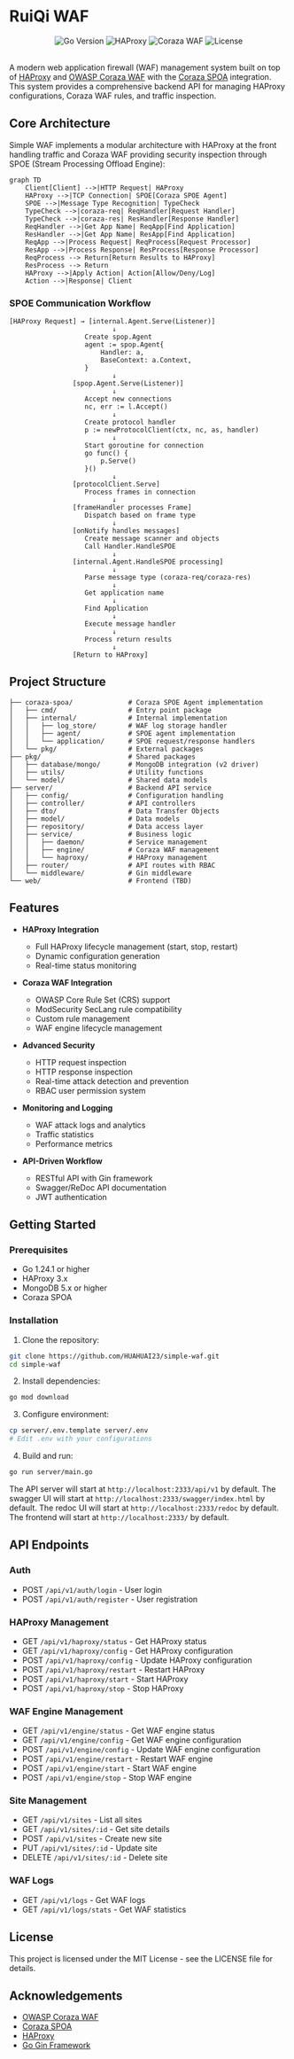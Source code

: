 # RuiQi WAF

<div align="center">
  <img src="https://img.shields.io/badge/Go-1.24.1-00ADD8?style=flat&logo=go" alt="Go Version">
  <img src="https://img.shields.io/badge/HAProxy-3.0-green?style=flat&logo=haproxy" alt="HAProxy">
  <img src="https://img.shields.io/badge/OWASP-Coraza-blue?style=flat" alt="Coraza WAF">
  <img src="https://img.shields.io/badge/License-MIT-yellow?style=flat" alt="License">
</div>

<br>

A modern web application firewall (WAF) management system built on top of [HAProxy](https://www.haproxy.org/) and [OWASP Coraza WAF](https://github.com/corazawaf/coraza) with the [Coraza SPOA](https://github.com/corazawaf/coraza-spoa) integration. This system provides a comprehensive backend API for managing HAProxy configurations, Coraza WAF rules, and traffic inspection.

## Core Architecture

Simple WAF implements a modular architecture with HAProxy at the front handling traffic and Coraza WAF providing security inspection through SPOE (Stream Processing Offload Engine):

```mermaid
graph TD
    Client[Client] -->|HTTP Request| HAProxy
    HAProxy -->|TCP Connection| SPOE[Coraza SPOE Agent]
    SPOE -->|Message Type Recognition| TypeCheck
    TypeCheck -->|coraza-req| ReqHandler[Request Handler]
    TypeCheck -->|coraza-res| ResHandler[Response Handler]
    ReqHandler -->|Get App Name| ReqApp[Find Application]
    ResHandler -->|Get App Name| ResApp[Find Application]
    ReqApp -->|Process Request| ReqProcess[Request Processor]
    ResApp -->|Process Response| ResProcess[Response Processor]
    ReqProcess --> Return[Return Results to HAProxy]
    ResProcess --> Return
    HAProxy -->|Apply Action| Action[Allow/Deny/Log]
    Action -->|Response| Client
```

### SPOE Communication Workflow

```
[HAProxy Request] → [internal.Agent.Serve(Listener)] 
                          ↓
                   Create spop.Agent
                   agent := spop.Agent{
                       Handler: a,
                       BaseContext: a.Context,
                   }
                          ↓
                [spop.Agent.Serve(Listener)]
                          ↓
                   Accept new connections
                   nc, err := l.Accept()
                          ↓
                   Create protocol handler
                   p := newProtocolClient(ctx, nc, as, handler)
                          ↓
                   Start goroutine for connection
                   go func() { 
                       p.Serve() 
                   }()
                          ↓
                [protocolClient.Serve]
                   Process frames in connection
                          ↓
                [frameHandler processes Frame]
                   Dispatch based on frame type
                          ↓
                [onNotify handles messages] 
                   Create message scanner and objects
                   Call Handler.HandleSPOE
                          ↓ 
                [internal.Agent.HandleSPOE processing]
                          ↓
                   Parse message type (coraza-req/coraza-res)
                          ↓
                   Get application name
                          ↓
                   Find Application
                          ↓
                   Execute message handler
                          ↓
                   Process return results
                          ↓
                [Return to HAProxy]
```

## Project Structure

```
├── coraza-spoa/              # Coraza SPOE Agent implementation
│   ├── cmd/                  # Entry point package
│   ├── internal/             # Internal implementation
│   │   ├── log_store/        # WAF log storage handler
│   │   ├── agent/            # SPOE agent implementation
│   │   └── application/      # SPOE request/response handlers
│   └── pkg/                  # External packages
├── pkg/                      # Shared packages
│   ├── database/mongo/       # MongoDB integration (v2 driver)
│   ├── utils/                # Utility functions
│   └── model/                # Shared data models
├── server/                   # Backend API service
│   ├── config/               # Configuration handling
│   ├── controller/           # API controllers
│   ├── dto/                  # Data Transfer Objects
│   ├── model/                # Data models
│   ├── repository/           # Data access layer
│   ├── service/              # Business logic
│   │   ├── daemon/           # Service management
│   │   ├── engine/           # Coraza WAF management
│   │   └── haproxy/          # HAProxy management
│   ├── router/               # API routes with RBAC
│   └── middleware/           # Gin middleware
└── web/                      # Frontend (TBD)
```

## Features

- **HAProxy Integration**
  - Full HAProxy lifecycle management (start, stop, restart)
  - Dynamic configuration generation
  - Real-time status monitoring

- **Coraza WAF Integration**
  - OWASP Core Rule Set (CRS) support
  - ModSecurity SecLang rule compatibility
  - Custom rule management
  - WAF engine lifecycle management

- **Advanced Security**
  - HTTP request inspection
  - HTTP response inspection
  - Real-time attack detection and prevention
  - RBAC user permission system

- **Monitoring and Logging**
  - WAF attack logs and analytics
  - Traffic statistics
  - Performance metrics

- **API-Driven Workflow**
  - RESTful API with Gin framework
  - Swagger/ReDoc API documentation
  - JWT authentication

## Getting Started

### Prerequisites

- Go 1.24.1 or higher
- HAProxy 3.x
- MongoDB 5.x or higher
- Coraza SPOA

### Installation

1. Clone the repository:

```bash
git clone https://github.com/HUAHUAI23/simple-waf.git
cd simple-waf
```

2. Install dependencies:

```bash
go mod download
```

3. Configure environment:

```bash
cp server/.env.template server/.env
# Edit .env with your configurations
```

4. Build and run:

```bash
go run server/main.go
```

The API server will start at `http://localhost:2333/api/v1` by default.
The swagger UI will start at `http://localhost:2333/swagger/index.html` by default.
The redoc UI will start at `http://localhost:2333/redoc` by default.
The frontend will start at `http://localhost:2333/` by default.

## API Endpoints

### Auth
- POST `/api/v1/auth/login` - User login
- POST `/api/v1/auth/register` - User registration

### HAProxy Management
- GET `/api/v1/haproxy/status` - Get HAProxy status
- GET `/api/v1/haproxy/config` - Get HAProxy configuration
- POST `/api/v1/haproxy/config` - Update HAProxy configuration
- POST `/api/v1/haproxy/restart` - Restart HAProxy
- POST `/api/v1/haproxy/start` - Start HAProxy
- POST `/api/v1/haproxy/stop` - Stop HAProxy

### WAF Engine Management
- GET `/api/v1/engine/status` - Get WAF engine status
- GET `/api/v1/engine/config` - Get WAF engine configuration
- POST `/api/v1/engine/config` - Update WAF engine configuration
- POST `/api/v1/engine/restart` - Restart WAF engine
- POST `/api/v1/engine/start` - Start WAF engine
- POST `/api/v1/engine/stop` - Stop WAF engine

### Site Management
- GET `/api/v1/sites` - List all sites
- GET `/api/v1/sites/:id` - Get site details
- POST `/api/v1/sites` - Create new site
- PUT `/api/v1/sites/:id` - Update site
- DELETE `/api/v1/sites/:id` - Delete site

### WAF Logs
- GET `/api/v1/logs` - Get WAF logs
- GET `/api/v1/logs/stats` - Get WAF statistics

## License

This project is licensed under the MIT License - see the LICENSE file for details.

## Acknowledgements

- [OWASP Coraza WAF](https://github.com/corazawaf/coraza)
- [Coraza SPOA](https://github.com/corazawaf/coraza-spoa)
- [HAProxy](https://www.haproxy.org/)
- [Go Gin Framework](https://github.com/gin-gonic/gin) 